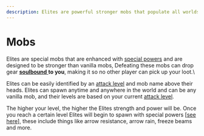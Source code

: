 ```yaml
---
description: Elites are powerful stronger mobs that populate all worlds of the server.
---
```


# Mobs

Elites are special mobs that are enhanced with [special powers](elite-powers.md) and are designed to be stronger than vanilla mobs, Defeating these mobs can drop gear [**soulbound** ](../elite-items/soulbound.md)**to you**, making it so no other player can pick up your loot.\


Elites can be easily identified by an [attack level](../elite-items/attack-level.md) and mob name above their heads. Elites can spawn anytime and anywhere in the world and can be any vanilla mob, and their levels are based on your current [attack level](../elite-items/attack-level.md).



The higher your level, the higher the Elites strength and power will be. Once you reach a certain level Elites will begin to spawn with special powers \[[see here](elite-powers.md)], these include things like arrow resistance, arrow rain, freeze beams and more.
